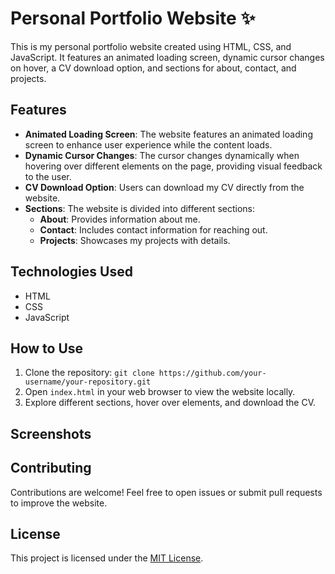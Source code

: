 # Personal Portfolio Website ✨

This is my personal portfolio website created using HTML, CSS, and JavaScript. It features an animated loading screen, dynamic cursor changes on hover, a CV download option, and sections for about, contact, and projects.

## Features

- **Animated Loading Screen**: The website features an animated loading screen to enhance user experience while the content loads.
- **Dynamic Cursor Changes**: The cursor changes dynamically when hovering over different elements on the page, providing visual feedback to the user.
- **CV Download Option**: Users can download my CV directly from the website.
- **Sections**: The website is divided into different sections:
  - **About**: Provides information about me.
  - **Contact**: Includes contact information for reaching out.
  - **Projects**: Showcases my projects with details.

## Technologies Used

- HTML
- CSS
- JavaScript

## How to Use

1. Clone the repository: `git clone https://github.com/your-username/your-repository.git`
2. Open `index.html` in your web browser to view the website locally.
3. Explore different sections, hover over elements, and download the CV.

## Screenshots

## Contributing

Contributions are welcome! Feel free to open issues or submit pull requests to improve the website.

## License

This project is licensed under the [MIT License](LICENSE).
